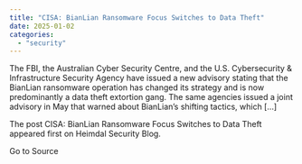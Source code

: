 ```yaml
---
title: "CISA: BianLian Ransomware Focus Switches to Data Theft"
date: 2025-01-02
categories: 
  - "security"
---
```


The FBI, the Australian Cyber Security Centre, and the U.S. Cybersecurity & Infrastructure Security Agency have issued a new advisory stating that the BianLian ransomware operation has changed its strategy and is now predominantly a data theft extortion gang. The same agencies issued a joint advisory in May that warned about BianLian’s shifting tactics, which \[…\]

The post CISA: BianLian Ransomware Focus Switches to Data Theft appeared first on Heimdal Security Blog.

Go to Source
